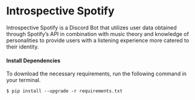 # Introspective Spotify

Introspective Spotify is a Discord Bot that utilizes user data obtained through Spotify’s API in combination with music theory and knowledge of personalities to provide users with a listening experience more catered to their identity.

#### Install Dependencies
To download the necessary requirements, run the following command in your terminal.
```terminal
$ pip install --upgrade -r requirements.txt
```
